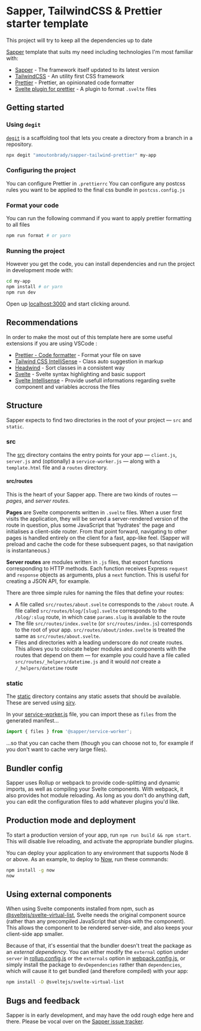 # Sapper, TailwindCSS & Prettier starter template

This project will try to keep all the dependencies up to date

[Sapper](https://github.com/sveltejs/sapper) template that suits my need including technologies I'm most familiar with:

-   [Sapper](https://github.com/sveltejs/sapper) - The framework itself updated to its latest version
-   [TailwindCSS](https://tailwindcss.com/) - An utility first CSS framework
-   [Prettier](https://prettier.io/) - Prettier, an opinionated code formatter
-   [Svelte plugin for prettier](https://github.com/UnwrittenFun/prettier-plugin-svelte) - A plugin to format `.svelte` files

## Getting started

### Using `degit`

[`degit`](https://github.com/Rich-Harris/degit) is a scaffolding tool that lets you create a directory from a branch in a repository.

```bash
npx degit "amoutonbrady/sapper-tailwind-prettier" my-app
```

### Configuring the project

You can configure Prettier in `.prettierrc`
You can configure any postcss rules you want to be applied to the final css bundle in `postcss.config.js`

### Format your code

You can run the following command if you want to apply prettier formatting to all files

```bash
npm run format # or yarn
```

### Running the project

However you get the code, you can install dependencies and run the project in development mode with:

```bash
cd my-app
npm install # or yarn
npm run dev
```

Open up [localhost:3000](http://localhost:3000) and start clicking around.

## Recommendations

In order to make the most out of this template here are some useful extensions if you are using VSCode :

-   [Prettier - Code formatter](https://marketplace.visualstudio.com/items?itemName=esbenp.prettier-vscode) - Format your file on save
-   [Tailwind CSS IntelliSense](https://marketplace.visualstudio.com/items?itemName=bradlc.vscode-tailwindcss) - Class auto suggestion in markup
-   [Headwind](https://marketplace.visualstudio.com/items?itemName=heybourn.headwind) - Sort classes in a consistent way
-   [Svelte](https://marketplace.visualstudio.com/items?itemName=JamesBirtles.svelte-vscode) - Svelte syntax highlighting and basic support
-   [Svelte Intellisense](https://marketplace.visualstudio.com/items?itemName=ardenivanov.svelte-intellisense) - Provide usefull informations regarding svelte component and variables accross the files

## Structure

Sapper expects to find two directories in the root of your project — `src` and `static`.

### src

The [src](src) directory contains the entry points for your app — `client.js`, `server.js` and (optionally) a `service-worker.js` — along with a `template.html` file and a `routes` directory.

#### src/routes

This is the heart of your Sapper app. There are two kinds of routes — _pages_, and _server routes_.

**Pages** are Svelte components written in `.svelte` files. When a user first visits the application, they will be served a server-rendered version of the route in question, plus some JavaScript that 'hydrates' the page and initialises a client-side router. From that point forward, navigating to other pages is handled entirely on the client for a fast, app-like feel. (Sapper will preload and cache the code for these subsequent pages, so that navigation is instantaneous.)

**Server routes** are modules written in `.js` files, that export functions corresponding to HTTP methods. Each function receives Express `request` and `response` objects as arguments, plus a `next` function. This is useful for creating a JSON API, for example.

There are three simple rules for naming the files that define your routes:

-   A file called `src/routes/about.svelte` corresponds to the `/about` route. A file called `src/routes/blog/[slug].svelte` corresponds to the `/blog/:slug` route, in which case `params.slug` is available to the route
-   The file `src/routes/index.svelte` (or `src/routes/index.js`) corresponds to the root of your app. `src/routes/about/index.svelte` is treated the same as `src/routes/about.svelte`.
-   Files and directories with a leading underscore do _not_ create routes. This allows you to colocate helper modules and components with the routes that depend on them — for example you could have a file called `src/routes/_helpers/datetime.js` and it would _not_ create a `/_helpers/datetime` route

### static

The [static](static) directory contains any static assets that should be available. These are served using [sirv](https://github.com/lukeed/sirv).

In your [service-worker.js](src/service-worker.js) file, you can import these as `files` from the generated manifest...

```js
import { files } from '@sapper/service-worker';
```

...so that you can cache them (though you can choose not to, for example if you don't want to cache very large files).

## Bundler config

Sapper uses Rollup or webpack to provide code-splitting and dynamic imports, as well as compiling your Svelte components. With webpack, it also provides hot module reloading. As long as you don't do anything daft, you can edit the configuration files to add whatever plugins you'd like.

## Production mode and deployment

To start a production version of your app, run `npm run build && npm start`. This will disable live reloading, and activate the appropriate bundler plugins.

You can deploy your application to any environment that supports Node 8 or above. As an example, to deploy to [Now](https://zeit.co/now), run these commands:

```bash
npm install -g now
now
```

## Using external components

When using Svelte components installed from npm, such as [@sveltejs/svelte-virtual-list](https://github.com/sveltejs/svelte-virtual-list), Svelte needs the original component source (rather than any precompiled JavaScript that ships with the component). This allows the component to be rendered server-side, and also keeps your client-side app smaller.

Because of that, it's essential that the bundler doesn't treat the package as an _external dependency_. You can either modify the `external` option under `server` in [rollup.config.js](rollup.config.js) or the `externals` option in [webpack.config.js](webpack.config.js), or simply install the package to `devDependencies` rather than `dependencies`, which will cause it to get bundled (and therefore compiled) with your app:

```bash
npm install -D @sveltejs/svelte-virtual-list
```

## Bugs and feedback

Sapper is in early development, and may have the odd rough edge here and there. Please be vocal over on the [Sapper issue tracker](https://github.com/sveltejs/sapper/issues).
